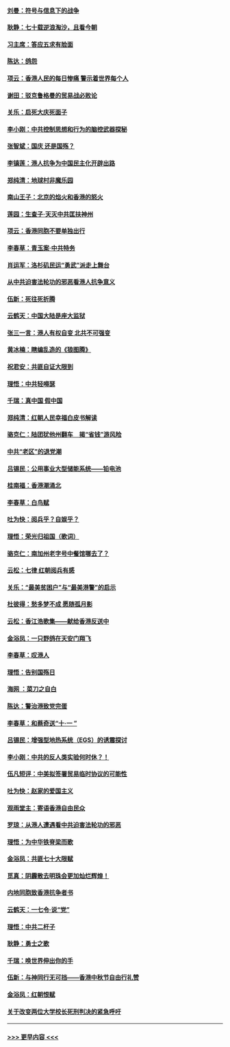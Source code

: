 #### [刘曼：符号与信息下的战争](../pages/nsc993/n11564655.md?t=10031001) 
#### [耿静：七十载逆浪淘沙，且看今朝](../pages/nsc993/n11564520.md?t=10031001) 
#### [习主席：答应五求有脸面](../pages/nsc993/n11563953.md?t=10031001) 
#### [陈达：鸽怨](../pages/nsc993/n11561879.md?t=10031001) 
#### [项云：香港人民的每日惨痛  警示着世界每个人](../pages/nsc993/n11559273.md?t=10031001) 
#### [谢田：驳克鲁格曼的贸易战必败论](../pages/nsc993/n11555840.md?t=10031001) 
#### [关乐：启死大庆死面子](../pages/nsc993/n11556823.md?t=10031001) 
#### [李小刚：中共控制思想和行为的脑控武器探秘](../pages/nsc993/n11556776.md?t=10031001) 
#### [张智斌：国庆  还是国殇？](../pages/nsc993/n11556617.md?t=10031001) 
#### [李镇莲：港人抗争为中国民主化开辟出路](../pages/nsc993/n11556570.md?t=10031001) 
#### [郑纯清：地球村非魔乐园](../pages/nsc993/n11555415.md?t=10031001) 
#### [南山王子：北京的焰火和香港的怒火](../pages/nsc993/n11555318.md?t=10031001) 
#### [莲园：生查子·天灭中共匡扶神州](../pages/nsc993/n11555302.md?t=10031001) 
#### [项云：香港同胞不要单独出行](../pages/nsc993/n11555276.md?t=10031001) 
#### [李春草：青玉案‧中共特务](../pages/nsc993/n11552356.md?t=10031001) 
#### [肖运军：洛杉矶民运“勇武”派走上舞台](../pages/nsc993/n11551595.md?t=10031001) 
#### [从中共迫害法轮功的邪恶看港人抗争意义](../pages/nsc993/n11540858.md?t=10031001) 
#### [伍新：死往死折腾](../pages/nsc993/n11550174.md?t=10031001) 
#### [云鹤天：中国大陆是座大监狱](../pages/nsc993/n11550155.md?t=10031001) 
#### [张三一言：港人有权自变 北共不可强变](../pages/nsc993/n11550132.md?t=10031001) 
#### [黄冰楠：瞎编乱造的《狼图腾》](../pages/nsc993/n11550082.md?t=10031001) 
#### [祝君安：共匪自证大限到](../pages/nsc993/n11550041.md?t=10031001) 
#### [理悟：中共轻嘚瑟](../pages/nsc993/n11547978.md?t=10031001) 
#### [千瑞：真中国 假中国](../pages/nsc993/n11547865.md?t=10031001) 
#### [郑纯清：红朝人民幸福白皮书解读](../pages/nsc993/n11547499.md?t=10031001) 
#### [骆克仁：陆团犹他州翻车　揭“省钱”游风险](../pages/nsc993/n11546977.md?t=10031001) 
#### [中共“老区”的退党潮](../pages/nsc993/n11545995.md?t=10031001) 
#### [吕锡民：公用事业大型储能系统——铅电池](../pages/nsc993/n11545701.md?t=10031001) 
#### [桂南福：香港潮涌北](../pages/nsc993/n11545682.md?t=10031001) 
#### [李春草：白鸟赋](../pages/nsc993/n11545663.md?t=10031001) 
#### [吐为快：阅兵乎？自娱乎？](../pages/nsc993/n11545625.md?t=10031001) 
#### [理悟：荣光归祖国（歌词）](../pages/nsc993/n11545616.md?t=10031001) 
#### [骆克仁：南加州老字号中餐馆哪去了？](../pages/nsc993/n11545120.md?t=10031001) 
#### [云松：七律 红朝阅兵有感](../pages/nsc993/n11542394.md?t=10031001) 
#### [关乐：“最美贫困户”与“最美港警”的启示](../pages/nsc993/n11542252.md?t=10031001) 
#### [杜彼得：愁多梦不成 愿随孤月影](../pages/nsc993/n11540296.md?t=10031001) 
#### [云松：香江浩歌集——献给香港反送中](../pages/nsc993/n11540149.md?t=10031001) 
#### [金浴凤：一只野鸽在天安门翔飞](../pages/nsc993/n11540280.md?t=10031001) 
#### [李春草：叹港人](../pages/nsc993/n11540119.md?t=10031001) 
#### [理悟：告别国殇日](../pages/nsc993/n11539610.md?t=10031001) 
#### [海网 ：菜刀之自白](../pages/nsc993/n11539597.md?t=10031001) 
#### [陈达：警治港致党完蛋](../pages/nsc993/n11538127.md?t=10031001) 
#### [李春草：和蔡奇送“十·一 ”](../pages/nsc993/n11537810.md?t=10031001) 
#### [吕锡民：增强型地热系统（EGS）的诱震探讨](../pages/nsc993/n11537765.md?t=10031001) 
#### [李小刚：中共的反人类实验何时休？！](../pages/nsc993/n11537669.md?t=10031001) 
#### [伍凡短评：中美拟签署贸易临时协议的可能性](../pages/nsc993/n11536773.md?t=10031001) 
#### [吐为快：赵家的爱国主义](../pages/nsc993/n11536750.md?t=10031001) 
#### [观雨堂主：寄语香港自由民众](../pages/nsc993/n11536735.md?t=10031001) 
#### [罗琼：从港人遭遇看中共迫害法轮功的邪恶](../pages/nsc993/n11507862.md?t=10031001) 
#### [理悟：为中华铁脊梁而歌](../pages/nsc993/n11534458.md?t=10031001) 
#### [金浴凤：共匪七十大限赋](../pages/nsc993/n11534434.md?t=10031001) 
#### [觅真：阴霾散去明珠会更加灿烂辉煌！](../pages/nsc993/n11531858.md?t=10031001) 
#### [内地同胞致香港抗争者书](../pages/nsc993/n11531645.md?t=10031001) 
#### [云鹤天：一七令‧说“党”](../pages/nsc993/n11529099.md?t=10031001) 
#### [理悟：中共二杆子](../pages/nsc993/n11529046.md?t=10031001) 
#### [耿静：勇士之歌](../pages/nsc993/n11527562.md?t=10031001) 
#### [千瑞：唤世界伸出你的手](../pages/nsc993/n11526942.md?t=10031001) 
#### [伍新：与神同行无可挡——香港中秋节自由行礼赞](../pages/nsc993/n11526801.md?t=10031001) 
#### [金浴凤：红朝恨赋](../pages/nsc993/n11524312.md?t=10031001) 
#### [关于改变两位大学校长死刑判决的紧急呼吁](../pages/nsc993/n11524103.md?t=10031001) 

----
#### [ >>> 更早内容 <<< ](../indexes/nsc993-earlier.md)
